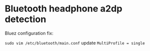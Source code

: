 # Bluetooth headphone a2dp detection

Bluez configuration fix:

`sudo vim /etc/bluetooth/main.conf`
update `MultiProfile = single`
